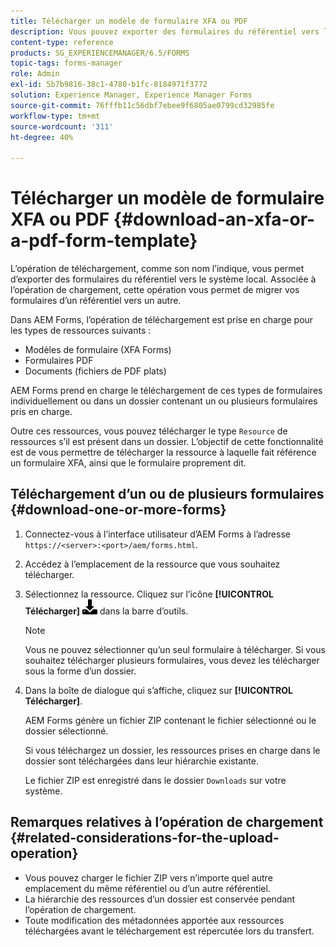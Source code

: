 ```yaml
---
title: Télécharger un modèle de formulaire XFA ou PDF
description: Vous pouvez exporter des formulaires du référentiel vers le système local et migrer les formulaires téléchargés vers le nouveau référentiel.
content-type: reference
products: SG_EXPERIENCEMANAGER/6.5/FORMS
topic-tags: forms-manager
role: Admin
exl-id: 5b7b9816-38c1-4780-b1fc-8184971f3772
solution: Experience Manager, Experience Manager Forms
source-git-commit: 76fffb11c56dbf7ebee9f6805ae0799cd32985fe
workflow-type: tm+mt
source-wordcount: '311'
ht-degree: 40%

---
```


# Télécharger un modèle de formulaire XFA ou PDF {#download-an-xfa-or-a-pdf-form-template}

L’opération de téléchargement, comme son nom l’indique, vous permet d’exporter des formulaires du référentiel vers le système local. Associée à l’opération de chargement, cette opération vous permet de migrer vos formulaires d’un référentiel vers un autre.

Dans AEM Forms, l’opération de téléchargement est prise en charge pour les types de ressources suivants :

* Modèles de formulaire (XFA Forms)
* Formulaires PDF
* Documents (fichiers de PDF plats)

AEM Forms prend en charge le téléchargement de ces types de formulaires individuellement ou dans un dossier contenant un ou plusieurs formulaires pris en charge.

Outre ces ressources, vous pouvez télécharger le type `Resource` de ressources s’il est présent dans un dossier. L’objectif de cette fonctionnalité est de vous permettre de télécharger la ressource à laquelle fait référence un formulaire XFA, ainsi que le formulaire proprement dit.

## Téléchargement d’un ou de plusieurs formulaires {#download-one-or-more-forms}

1. Connectez-vous à l’interface utilisateur d’AEM Forms à l’adresse `https://<server>:<port>/aem/forms.html`.

1. Accédez à l’emplacement de la ressource que vous souhaitez télécharger.

1. Sélectionnez la ressource. Cliquez sur l’icône **[!UICONTROL Télécharger]** ![aem6forms_download](assets/aem6forms_download.png) dans la barre d’outils.

   >[!NOTE]
   >
   >Vous ne pouvez sélectionner qu’un seul formulaire à télécharger. Si vous souhaitez télécharger plusieurs formulaires, vous devez les télécharger sous la forme d’un dossier.

1. Dans la boîte de dialogue qui s’affiche, cliquez sur **[!UICONTROL Télécharger]**.

   AEM Forms génère un fichier ZIP contenant le fichier sélectionné ou le dossier sélectionné.

   Si vous téléchargez un dossier, les ressources prises en charge dans le dossier sont téléchargées dans leur hiérarchie existante.

   Le fichier ZIP est enregistré dans le dossier `Downloads` sur votre système.

## Remarques relatives à l’opération de chargement {#related-considerations-for-the-upload-operation}

* Vous pouvez charger le fichier ZIP vers n’importe quel autre emplacement du même référentiel ou d’un autre référentiel.
* La hiérarchie des ressources d’un dossier est conservée pendant l’opération de chargement.
* Toute modification des métadonnées apportée aux ressources téléchargées avant le téléchargement est répercutée lors du transfert. 
